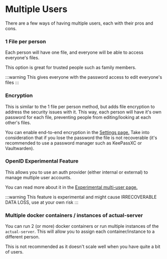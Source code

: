 # Multiple Users

There are a few ways of having multiple users, each with their pros and cons.

### 1 File per person

Each person will have one file, and everyone will be able to access everyone's files.

This option is great for trusted people such as family members.

:::warning This gives everyone with the password access to edit everyone's files :::

### Encryption

This is similar to the 1 file per person method, but adds file encryption to address the security issues with it.
This way, each person will have it's own password for each file, preventing people from editing/looking at each other's files.

You can enable end-to-end encryption in the [Settings page.](../settings/index.md)
Take into consideration that if you lose the password the file is not recoverable (it's recommended to use a password manager such as KeePassXC or Vaultwarden).

### OpenID Experimental Feature

This allows you to use an auth provider (either internal or external) to manage multiple user accounts.

You can read more about it in the [Experimental multi-user page.](../experimental/multi-user.md)

:::warning This feature is experimental and might cause IRRECOVERABLE DATA LOSS, use at your own risk :::

### Multiple docker containers / instances of actual-server

You can run 2 (or more) docker containers or run multiple instances of the `actual-server`.
This will allow you to assign each container/instance to a different person.

This is not recommended as it doesn't scale well when you have quite a bit of users.
